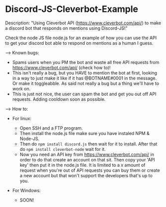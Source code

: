 # Discord-JS-Cleverbot-Example
Description: "Using Cleverbot API (https://www.cleverbot.com/api/) to make a discord bot that responds on mentions using Discord-JS!"



Check the node JS file node.js for an example of how you can use the API to get your discord bot able to respond on mentions as a human I guess.


--> Known bugs:
 - Spams users when you PM the bot and waste all free API requests from https://www.cleverbot.com/api/ (check how to)!
 - This isn't really a bug, but you HAVE to mention the bot at first, looking in a way to just make it like if it has @BOTNAME#0001 in the message. Or make it toggleabble. As said not really a bug but a thing we'll have to work on.
 - This is just not nice, the user can spam the bot and get you out off API requests. Adding cooldown soon as possible.
 
 
 
 
 --> How to:
 
 * For linux:
   - Open SSH and a FTP program. 
   - Then install the node.js file make sure you have instaled NPM & Node-JS. 
   - Then do `npm install discord.js` then wait for it to install. After that do `npm install cleverbot-node` wait for it.
   - Now you need an API key from https://www.cleverbot.com/api/ in order to do that create an account on that sit. Then copy your 'API key' then put it in the node.js file. It is limited to a x amount of request when you're out of API requests you can buy them or create a new account but that won't support the developers that's up to you.
   
 * For Windows: 
    - SOON!
